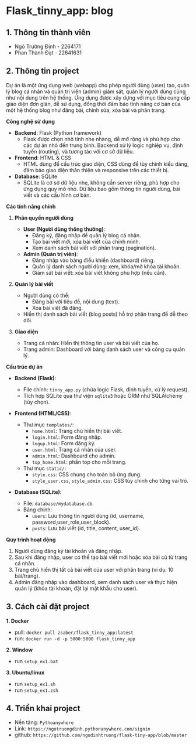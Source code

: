 # Flask_tinny_app: blog

## 1. Thông tin thành viên

- Ngô Trường Định - 2264171
- Phan Thành Đạt - 22641631

## 2. Thông tin project

Dự án là một ứng dụng web (webapp) cho phép người dùng (user) tạo, quản lý blog cá nhân và quản trị viên (admin) giám sát, quản lý người dùng cũng như nội dung trên hệ thống. Ứng dụng được xây dựng với mục tiêu cung cấp giao diện đơn giản, dễ sử dụng, đồng thời đảm bảo tính năng cơ bản của một hệ thống blog như đăng bài, chỉnh sửa, xóa bài và phân trang.

**Công nghệ sử dụng**

- **Backend**: Flask (Python framework)
  - Flask được chọn nhờ tính nhẹ nhàng, dễ mở rộng và phù hợp cho các dự án nhỏ đến trung bình. Backend xử lý logic nghiệp vụ, định tuyến (routing), và tương tác với cơ sở dữ liệu.
- **Frontend**: HTML & CSS
  - HTML dùng để cấu trúc giao diện, CSS dùng để tùy chỉnh kiểu dáng, đảm bảo giao diện thân thiện và responsive trên các thiết bị.
- **Database**: SQLite
  - SQLite là cơ sở dữ liệu nhẹ, không cần server riêng, phù hợp cho ứng dụng quy mô nhỏ. Dữ liệu bao gồm thông tin người dùng, bài viết và các cấu hình cơ bản.

**Các tính năng chính**

1. **Phân quyền người dùng**

   - **User (Người dùng thông thường)**:
     - Đăng ký, đăng nhập để quản lý blog cá nhân.
     - Tạo bài viết mới, xóa bài viết của chính mình.
     - Xem danh sách bài viết với phân trang (pagination).
   - **Admin (Quản trị viên)**:
     - Đăng nhập vào bảng điều khiển (dashboard) riêng.
     - Quản lý danh sách người dùng: xem, khóa/mở khóa tài khoản.
     - Giám sát bài viết: xóa bài viết không phù hợp (nếu cần).
2. **Quản lý bài viết**

   - Người dùng có thể:
     - Đăng bài với tiêu đề, nội dung (text).
     - Xóa bài viết đã đăng.
   - Hiển thị danh sách bài viết (blog posts) hỗ trợ phân trang để dễ theo dõi.
3. **Giao diện**

   - Trang cá nhân: Hiển thị thông tin user và bài viết của họ.
   - Trang admin: Dashboard với bảng danh sách user và công cụ quản lý.

**Cấu trúc dự án**

- **Backend (Flask)**:

  - File chính: `tinny_app.py` (chứa logic Flask, định tuyến, xử lý request).
  - Tích hợp SQLite qua thư viện `sqlite3` hoặc ORM như SQLAlchemy (tùy chọn).
- **Frontend (HTML/CSS)**:

  - Thư mục `templates/`:
    - `home.html`: Trang chủ hiển thị bài viết.
    - `login.html`: Form đăng nhập.
    - `logup.html`: Form đăng ký.
    - `user.html`: Trang cá nhân của user.
    - `admin.html`: Dashboard cho admin.
    - `top_home.html`: phần top cho mỗi trang.
  - Thư mục `static/`:
    - `style.css`: CSS chung cho toàn bộ ứng dụng.
    - `style_user.css`, `style_admin.css`: CSS tùy chỉnh cho từng vai trò.
- **Database (SQLite)**:

  - File: `database/mydatabase.db`.
  - Bảng chính:
    - `users`: Lưu thông tin người dùng (id, username, password,user_role,user_block).
    - `posts`: Lưu bài viết (id, title, content, user_id).

**Quy trình hoạt động**

1. Người dùng đăng ký tài khoản và đăng nhập.
2. Sau khi đăng nhập, user có thể tạo bài viết mới hoặc xóa bài cũ từ trang cá nhân.
3. Trang chủ hiển thị tất cả bài viết của user với phân trang (ví dụ: 10 bài/trang).
4. Admin đăng nhập vào dashboard, xem danh sách user và thực hiện quản lý (khóa tài khoản, đặt lại mật khẩu cho user).

## 3. Cách cài đặt project

**1. Docker**

- pull: `docker pull zsaber/flask_tinny_app:latest`
- run:  `docker run -d -p 5000:5000 flask_tinny_app`

**2. Window**
- run  `setup_ex1.bat`

**3. Ubuntu/linux**
- run  `setup_ex1.sh`
- run  `setup_ex1.zsh`

## 4. Triển khai project
 - Nền tảng: `Pythoanywhere`
 - Link: `https://ngotruongdinh.pythonanywhere.com/signin`
 - github: `https://github.com/ngodinhtruong/flask-tiny-app/blob/master`
